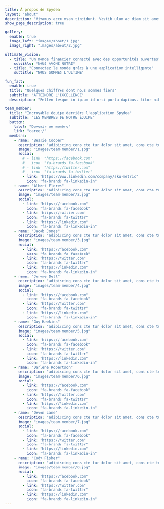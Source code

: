 ```yaml
---
title: À propos de Spydea
layout: "about"
description: "Vivamus accu msan tincidunt. Vestib ulum ac diam sit amet quam vehicula elementum sed suscipit tortor eget felis porttitor volut"
show_page_description: true

gallery:
  enable: true
  image_left: "images/about/1.jpg"
  image_right: "images/about/2.jpg"

ultimate_vision:
  - title: "Un monde financier connecté avec des opportunités ouvertes"
    subtitle: "NOUS AVONS NOTRE"
  - title: "Connectez le monde grâce à une application intelligente"
    subtitle: "NOUS SOMMES L'ULTIME"

fun_fact:
  enable: true
  title: "Quelques chiffres dont nous sommes fiers"
  subtitle: "ATTEINDRE L'EXCELLENCE"
  description: "Pellen tesque in ipsum id orci porta dapibus. titor nibh. Vivamus accumsan tincidunt. Vestibulum ac diam sit amet quam vehicula elementum"

team_member:
  title: "Incroyable équipe derrière l'application Spydea"
  subtitle: "LES MEMBRES DE NOTRE ÉQUIPE"
  button:
    label: "Devenir un membre"
    link: "career/"
  members:
    - name: "Bessie Cooper"
      description: "adipiscing cons cte tur dolor sit amet, cons cte tur dolorili"
      image: "images/team-member/1.jpg"
      social:
        # - link: "https://facebook.com"
        #   icon: "fa-brands fa-facebook"
        # - link: "https://twitter.com"
        #   icon: "fa-brands fa-twitter"
        - link: "https://www.linkedin.com/company/sku-metric"
          icon: "fa-brands fa-linkedin-in"
    - name: "Albert Flores"
      description: "adipiscing cons cte tur dolor sit amet, cons cte tur dolorili"
      image: "images/team-member/2.jpg"
      social:
        - link: "https://facebook.com"
          icon: "fa-brands fa-facebook"
        - link: "https://twitter.com"
          icon: "fa-brands fa-twitter"
        - link: "https://linkedin.com"
          icon: "fa-brands fa-linkedin-in"
    - name: "Jacob Jones"
      description: "adipiscing cons cte tur dolor sit amet, cons cte tur dolorili"
      image: "images/team-member/3.jpg"
      social:
        - link: "https://facebook.com"
          icon: "fa-brands fa-facebook"
        - link: "https://twitter.com"
          icon: "fa-brands fa-twitter"
        - link: "https://linkedin.com"
          icon: "fa-brands fa-linkedin-in"
    - name: "Jerome Bell"
      description: "adipiscing cons cte tur dolor sit amet, cons cte tur dolorili"
      image: "images/team-member/4.jpg"
      social:
        - link: "https://facebook.com"
          icon: "fa-brands fa-facebook"
        - link: "https://twitter.com"
          icon: "fa-brands fa-twitter"
        - link: "https://linkedin.com"
          icon: "fa-brands fa-linkedin-in"
    - name: "Guy Hawkins"
      description: "adipiscing cons cte tur dolor sit amet, cons cte tur dolorili"
      image: "images/team-member/5.jpg"
      social:
        - link: "https://facebook.com"
          icon: "fa-brands fa-facebook"
        - link: "https://twitter.com"
          icon: "fa-brands fa-twitter"
        - link: "https://linkedin.com"
          icon: "fa-brands fa-linkedin-in"
    - name: "Darlene Robertson"
      description: "adipiscing cons cte tur dolor sit amet, cons cte tur dolorili"
      image: "images/team-member/6.jpg"
      social:
        - link: "https://facebook.com"
          icon: "fa-brands fa-facebook"
        - link: "https://twitter.com"
          icon: "fa-brands fa-twitter"
        - link: "https://linkedin.com"
          icon: "fa-brands fa-linkedin-in"
    - name: "Devon Lane"
      description: "adipiscing cons cte tur dolor sit amet, cons cte tur dolorili"
      image: "images/team-member/7.jpg"
      social:
        - link: "https://facebook.com"
          icon: "fa-brands fa-facebook"
        - link: "https://twitter.com"
          icon: "fa-brands fa-twitter"
        - link: "https://linkedin.com"
          icon: "fa-brands fa-linkedin-in"
    - name: "Cody Fisher"
      description: "adipiscing cons cte tur dolor sit amet, cons cte tur dolorili"
      image: "images/team-member/8.jpg"
      social:
        - link: "https://facebook.com"
          icon: "fa-brands fa-facebook"
        - link: "https://twitter.com"
          icon: "fa-brands fa-twitter"
        - link: "https://linkedin.com"
          icon: "fa-brands fa-linkedin-in"
---
```

